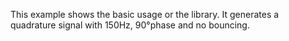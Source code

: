 This example shows the basic usage or the library. It generates a quadrature signal with 150Hz, 90°phase and no bouncing. 
